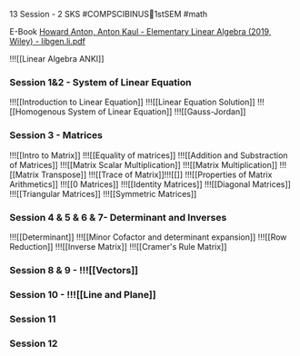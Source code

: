 13 Session - 2 SKS
#COMPSCIBINUS🏫1stSEM #math 

E-Book
[Howard Anton, Anton Kaul - Elementary Linear Algebra (2019, Wiley) - libgen.li.pdf](file:///C:/Users/vince/Documents/BINUS/Assignments/Semester%201/Howard%20Anton,%20Anton%20Kaul%20-%20Elementary%20Linear%20Algebra%20(2019,%20Wiley)%20-%20libgen.li.pdf)

!!![[Linear Algebra ANKI]]

### Session 1&2 - System of Linear Equation
!!![[Introduction to Linear Equation]]
!!![[Linear Equation Solution]]
!!![[Homogenous System of Linear Equation]]
!!![[Gauss-Jordan]]

### Session 3 - Matrices
!!![[Intro to Matrix]]
!!![[Equality of matrices]]
!!![[Addition and Substraction of Matrices]]
!!![[Matrix Scalar Multiplication]]
!!![[Matrix Multiplication]]
!!![[Matrix Transpose]]
!!![[Trace of Matrix]]!!![[]]
!!![[Properties of Matrix Arithmetics]]
!!![[0 Matrices]]
!!![[Identity Matrices]]
!!![[Diagonal Matrices]]
!!![[Triangular Matrices]]
!!![[Symmetric Matrices]]

### Session 4 & 5 & 6 & 7- Determinant and Inverses
!!![[Determinant]]
!!![[Minor Cofactor and determinant expansion]]
!!![[Row Reduction]]
!!![[Inverse Matrix]]
!!![[Cramer's Rule Matrix]]

### Session 8 & 9 - !!![[Vectors]]
### Session 10 - !!![[Line and Plane]]



### Session 11
### Session 12